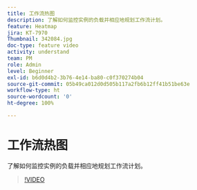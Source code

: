 ```yaml
---
title: 工作流热图
description: 了解如何监控实例的负载并相应地规划工作流计划。
feature: Heatmap
jira: KT-7970
Thumbnail: 342084.jpg
doc-type: feature video
activity: understand
team: PM
role: Admin
level: Beginner
exl-id: b6d0d4b2-3b76-4e14-ba80-c0f370274b04
source-git-commit: 05b49ca012d0d505b117a2fb6b12ff41b51be63e
workflow-type: ht
source-wordcount: '0'
ht-degree: 100%

---
```


# 工作流热图

了解如何监控实例的负载并相应地规划工作流计划。

>[!VIDEO](https://video.tv.adobe.com/v/342084?quality=12&learn=on)
